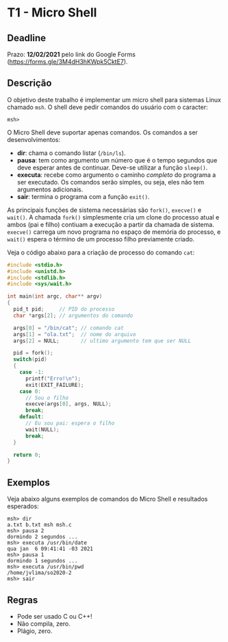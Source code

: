 
# T1 - Micro Shell

## Deadline

Prazo: **12/02/2021** pelo link do Google Forms (https://forms.gle/3M4dH3hKWpk5CktE7).


## Descrição

O objetivo deste trabalho é implementar um micro shell para sistemas Linux chamado `msh`. O shell deve pedir comandos do usuário com o caracter:
```
msh>
```
O Micro Shell deve suportar apenas comandos. Os comandos a ser desenvolvimentos:
- **dir**: chama o comando listar (`/bin/ls`). 
- **pausa**: tem como argumento um número que é o tempo segundos que deve esperar antes de continuar. Deve-se utilizar a função `sleep()`.
- **executa**: recebe como argumento o caminho *completo* do programa a ser executado. Os comandos serão simples, ou seja, eles não tem argumentos adicionais.
- **sair**: termina o programa com a função `exit()`.


As principais funções de sistema necessárias são `fork()`, `execve()` e `wait()`. A chamada `fork()`
simplesmente cria um clone do processo atual e ambos (pai e filho) contiuam a execução a partir da chamada de sistema. `execve()` carrega um novo programa no espaço de memória do processo, e `wait()` espera o término de um processo filho previamente criado.

Veja o código abaixo para a criação de processo do comando `cat`:
```c
#include <stdio.h>
#include <unistd.h>
#include <stdlib.h>
#include <sys/wait.h>

int main(int argc, char** argv)
{
  pid_t pid;     // PID do processo
  char *args[2]; // argumentos do comando

  args[0] = "/bin/cat"; // comando cat
  args[1] = "ola.txt";  // nome do arquivo
  args[2] = NULL;       // ultimo argumento tem que ser NULL

  pid = fork();
  switch(pid)
  {
    case -1:
      printf("Erro!\n");
      exit(EXIT_FAILURE);
    case 0:
      // Sou o filho
      execve(args[0], args, NULL);
      break;
    default:
      // Eu sou pai: espera o filho 
      wait(NULL);
      break;
  }

  return 0;
}
```

## Exemplos

Veja abaixo alguns exemplos de comandos do Micro Shell e resultados esperados:
```
msh> dir
a.txt b.txt msh msh.c
msh> pausa 2
dormindo 2 segundos ...
msh> executa /usr/bin/date
qua jan  6 09:41:41 -03 2021
msh> pausa 1
dormindo 1 segundos ...
msh> executa /usr/bin/pwd
/home/jvlima/so2020-2
msh> sair
```

## Regras

- Pode ser usado C ou C++!
- Não compila, zero.
- Plágio, zero.